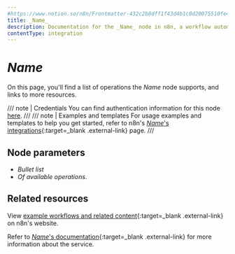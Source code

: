 ```yaml
---
#https://www.notion.so/n8n/Frontmatter-432c2b8dff1f43d4b1c8d20075510fe4
title: _Name_
description: Documentation for the _Name_ node in n8n, a workflow automation platform. Includes details of operations and configuration, and links to examples and credentials information.
contentType: integration
---
```


# _Name_

<!-- Briefly summarize the node. For example:

Use the _Name_ node to automate work in _Name_ and integrate _Name_ with other applications. n8n has built-in support for a wide range of _Name_ features, which includes creating, updating, and deleting events, people, tags, and signatures. -->

On this page, you'll find a list of operations the _Name_ node supports, and links to more resources.

///  note  | Credentials
You can find authentication information for this node [here](/integrations/builtin/credentials/_Name_/).
///
///  note  | Examples and templates
For usage examples and templates to help you get started, refer to n8n's [_Name_'s integrations](https://n8n.io/integrations/_Name_/){:target=_blank .external-link} page.
///	
## Node parameters

* _Bullet list_
* _Of available operations_.

## Related resources

View [example workflows and related content](https://n8n.io/integrations/_Name_/){:target=_blank .external-link} on n8n's website.

Refer to [_Name_'s documentation](){:target=_blank .external-link} for more information about the service.
